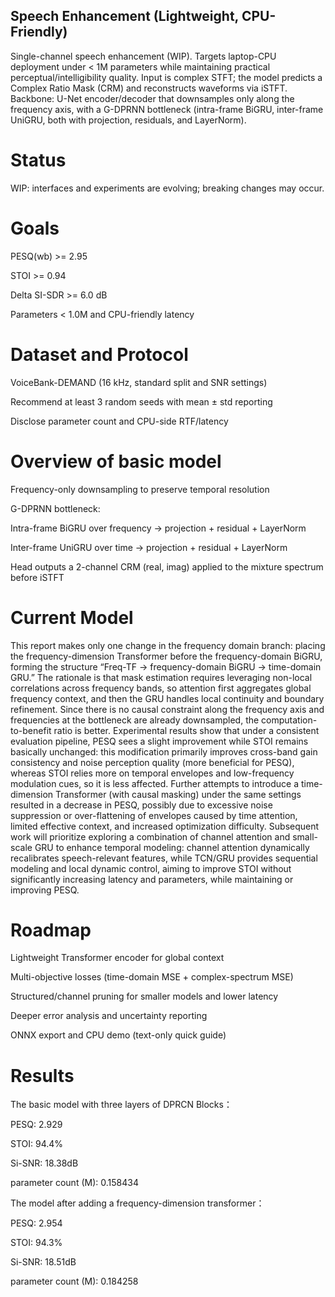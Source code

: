 ## Speech Enhancement (Lightweight, CPU-Friendly)

Single-channel speech enhancement (WIP). Targets laptop-CPU deployment under < 1M parameters while maintaining practical perceptual/intelligibility quality. Input is complex STFT; the model predicts a Complex Ratio Mask (CRM) and reconstructs waveforms via iSTFT. Backbone: U-Net encoder/decoder that downsamples only along the frequency axis, with a G-DPRNN bottleneck (intra-frame BiGRU, inter-frame UniGRU, both with projection, residuals, and LayerNorm).

# Status

WIP: interfaces and experiments are evolving; breaking changes may occur.

# Goals

PESQ(wb) >= 2.95

STOI >= 0.94

Delta SI-SDR >= 6.0 dB

Parameters < 1.0M and CPU-friendly latency

# Dataset and Protocol

VoiceBank-DEMAND (16 kHz, standard split and SNR settings)

Recommend at least 3 random seeds with mean ± std reporting

Disclose parameter count and CPU-side RTF/latency

# Overview of basic model

Frequency-only downsampling to preserve temporal resolution

G-DPRNN bottleneck:

Intra-frame BiGRU over frequency -> projection + residual + LayerNorm

Inter-frame UniGRU over time -> projection + residual + LayerNorm

Head outputs a 2-channel CRM (real, imag) applied to the mixture spectrum before iSTFT

# Current Model

This report makes only one change in the frequency domain branch: placing the frequency-dimension Transformer before the frequency-domain BiGRU, forming the structure “Freq-TF → frequency-domain BiGRU → time-domain GRU.” The rationale is that mask estimation requires leveraging non-local correlations across frequency bands, so attention first aggregates global frequency context, and then the GRU handles local continuity and boundary refinement. Since there is no causal constraint along the frequency axis and frequencies at the bottleneck are already downsampled, the computation-to-benefit ratio is better. Experimental results show that under a consistent evaluation pipeline, PESQ sees a slight improvement while STOI remains basically unchanged: this modification primarily improves cross-band gain consistency and noise perception quality (more beneficial for PESQ), whereas STOI relies more on temporal envelopes and low-frequency modulation cues, so it is less affected. Further attempts to introduce a time-dimension Transformer (with causal masking) under the same settings resulted in a decrease in PESQ, possibly due to excessive noise suppression or over-flattening of envelopes caused by time attention, limited effective context, and increased optimization difficulty. Subsequent work will prioritize exploring a combination of channel attention and small-scale GRU to enhance temporal modeling: channel attention dynamically recalibrates speech-relevant features, while TCN/GRU provides sequential modeling and local dynamic control, aiming to improve STOI without significantly increasing latency and parameters, while maintaining or improving PESQ.

# Roadmap

 Lightweight Transformer encoder for global context 

 Multi-objective losses (time-domain MSE + complex-spectrum MSE)

 Structured/channel pruning for smaller models and lower latency

 Deeper error analysis and uncertainty reporting

 ONNX export and CPU demo (text-only quick guide)

# Results 

The basic model with three layers of DPRCN Blocks：

PESQ: 2.929

STOI: 94.4%

Si-SNR: 18.38dB

parameter count (M): 0.158434


The model after adding a frequency-dimension transformer：

PESQ: 2.954

STOI: 94.3%

Si-SNR: 18.51dB

parameter count (M): 0.184258

